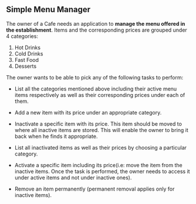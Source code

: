 ## Simple Menu Manager
The owner of a Cafe needs an application to **manage the menu offered in the establishment**. Items and the corresponding prices are grouped under 4 categories: 

 1. Hot Drinks  
 2. Cold Drinks  
 3. Fast Food  
 4. Desserts

The owner wants to be able to pick any of the following tasks to perform: 

 - List all the categories mentioned above including their active
   menu items respectively as well as their corresponding prices under
   each of them.
   
 - Add a new item with its price under an appropriate category.
   
   
 - Inactivate a specific item with its price. This item should be
   moved to where all inactive items are stored. This will enable the
   owner to bring it back when he finds it appropriate.
    
 - List all inactivated items as well as their prices by choosing a
   particular category.
   
 - Activate a specific item including its price(i.e: move the item
   from the inactive items. Once the task is performed, the owner needs
   to access it under active items and not under inactive ones).
   
   
 - Remove an item permanently (permanent removal applies only for
   inactive items).
